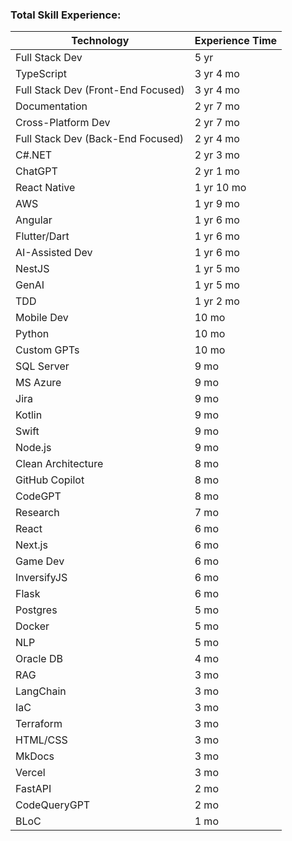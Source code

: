 ### Total Skill Experience:

| Technology | Experience Time |
|------------|-----------------|
| Full Stack Dev | 5 yr |
| TypeScript | 3 yr 4 mo |
| Full Stack Dev (Front-End Focused) | 3 yr 4 mo |
| Documentation | 2 yr 7 mo |
| Cross-Platform Dev | 2 yr 7 mo |
| Full Stack Dev (Back-End Focused) | 2 yr 4 mo |
| C#.NET | 2 yr 3 mo |
| ChatGPT | 2 yr 1 mo |
| React Native | 1 yr 10 mo |
| AWS | 1 yr 9 mo |
| Angular | 1 yr 6 mo |
| Flutter/Dart | 1 yr 6 mo |
| AI-Assisted Dev | 1 yr 6 mo |
| NestJS | 1 yr 5 mo |
| GenAI | 1 yr 5 mo |
| TDD | 1 yr 2 mo |
| Mobile Dev | 10 mo |
| Python | 10 mo |
| Custom GPTs | 10 mo |
| SQL Server | 9 mo |
| MS Azure | 9 mo |
| Jira | 9 mo |
| Kotlin | 9 mo |
| Swift | 9 mo |
| Node.js | 9 mo |
| Clean Architecture | 8 mo |
| GitHub Copilot | 8 mo |
| CodeGPT | 8 mo |
| Research | 7 mo |
| React | 6 mo |
| Next.js | 6 mo |
| Game Dev | 6 mo |
| InversifyJS | 6 mo |
| Flask | 6 mo |
| Postgres | 5 mo |
| Docker | 5 mo |
| NLP | 5 mo |
| Oracle DB | 4 mo |
| RAG | 3 mo |
| LangChain | 3 mo |
| IaC | 3 mo |
| Terraform | 3 mo |
| HTML/CSS | 3 mo |
| MkDocs | 3 mo |
| Vercel | 3 mo |
| FastAPI | 2 mo |
| CodeQueryGPT | 2 mo |
| BLoC | 1 mo |
